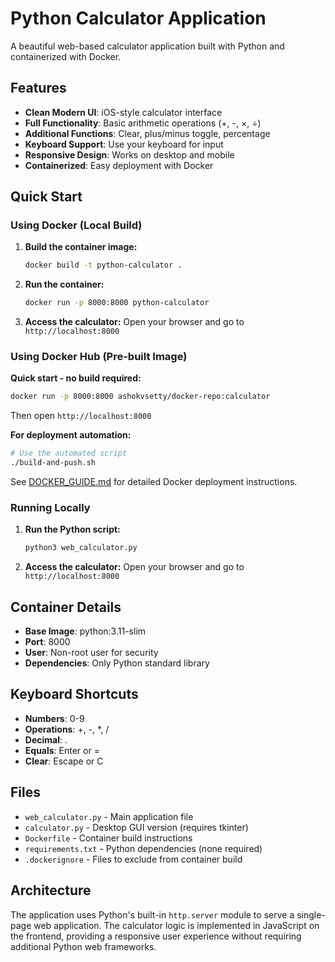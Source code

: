# Python Calculator Application

A beautiful web-based calculator application built with Python and containerized with Docker.

## Features

- **Clean Modern UI**: iOS-style calculator interface
- **Full Functionality**: Basic arithmetic operations (+, -, ×, ÷)
- **Additional Functions**: Clear, plus/minus toggle, percentage
- **Keyboard Support**: Use your keyboard for input
- **Responsive Design**: Works on desktop and mobile
- **Containerized**: Easy deployment with Docker

## Quick Start

### Using Docker (Local Build)

1. **Build the container image:**
   ```bash
   docker build -t python-calculator .
   ```

2. **Run the container:**
   ```bash
   docker run -p 8000:8000 python-calculator
   ```

3. **Access the calculator:**
   Open your browser and go to `http://localhost:8000`

### Using Docker Hub (Pre-built Image)

**Quick start - no build required:**
```bash
docker run -p 8000:8000 ashokvsetty/docker-repo:calculator
```
Then open `http://localhost:8000`

**For deployment automation:**
```bash
# Use the automated script
./build-and-push.sh
```

See [DOCKER_GUIDE.md](DOCKER_GUIDE.md) for detailed Docker deployment instructions.

### Running Locally

1. **Run the Python script:**
   ```bash
   python3 web_calculator.py
   ```

2. **Access the calculator:**
   Open your browser and go to `http://localhost:8000`

## Container Details

- **Base Image**: python:3.11-slim
- **Port**: 8000
- **User**: Non-root user for security
- **Dependencies**: Only Python standard library

## Keyboard Shortcuts

- **Numbers**: 0-9
- **Operations**: +, -, *, /
- **Decimal**: .
- **Equals**: Enter or =
- **Clear**: Escape or C

## Files

- `web_calculator.py` - Main application file
- `calculator.py` - Desktop GUI version (requires tkinter)
- `Dockerfile` - Container build instructions
- `requirements.txt` - Python dependencies (none required)
- `.dockerignore` - Files to exclude from container build

## Architecture

The application uses Python's built-in `http.server` module to serve a single-page web application. The calculator logic is implemented in JavaScript on the frontend, providing a responsive user experience without requiring additional Python web frameworks.

